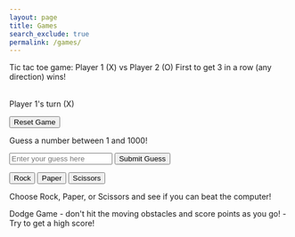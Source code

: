 ```yaml
---
layout: page
title: Games
search_exclude: true
permalink: /games/
---
```


Tic tac toe game:
Player 1 (X) vs Player 2 (O)
First to get 3 in a row (any direction) wins!

<table id="ticTacToeBoard"></table>
<p id="gameStatus">Player 1's turn (X)</p>
<button onclick="resetGame()">Reset Game</button>

<script>
let board, currentPlayer, gameActive, movesMade;

function createBoard() {
  board = Array(3).fill().map(() => Array(3).fill(''));
  currentPlayer = 'X';
  gameActive = true;
  movesMade = 0;
  document.getElementById("gameStatus").textContent = "Player 1's turn (X)";
  renderBoard();
}

function renderBoard() {
  let tableHTML = '';
  for (let i = 0; i < 3; i++) {
    tableHTML += '<tr>';
    for (let j = 0; j < 3; j++) {
      tableHTML += `<td onclick="handleClick(${i}, ${j})" style="width: 50px; height: 50px; text-align: center; font-size: 24px;">${board[i][j]}</td>`;
    }
    tableHTML += '</tr>';
  }
  document.getElementById("ticTacToeBoard").innerHTML = tableHTML;
}

function handleClick(row, col) {
  if (board[row][col] === '' && gameActive) {
    board[row][col] = currentPlayer;
    movesMade++;
    renderBoard();
    checkWinner();
    switchPlayer();
  }
}

function switchPlayer() {
  if (gameActive) {
    currentPlayer = currentPlayer === 'X' ? 'O' : 'X';
    document.getElementById("gameStatus").textContent = `Player ${currentPlayer === 'X' ? 1 : 2}'s turn (${currentPlayer})`;
  }
}

function checkWinner() {
  const winConditions = [
    [[0, 0], [0, 1], [0, 2]], // Row 1
    [[1, 0], [1, 1], [1, 2]], // Row 2
    [[2, 0], [2, 1], [2, 2]], // Row 3
    [[0, 0], [1, 0], [2, 0]], // Col 1
    [[0, 1], [1, 1], [2, 1]], // Col 2
    [[0, 2], [1, 2], [2, 2]], // Col 3
    [[0, 0], [1, 1], [2, 2]], // Diagonal 1
    [[0, 2], [1, 1], [2, 0]]  // Diagonal 2
  ];

  for (let condition of winConditions) {
    const [a, b, c] = condition;
    if (board[a[0]][a[1]] !== '' && board[a[0]][a[1]] === board[b[0]][b[1]] && board[a[0]][a[1]] === board[c[0]][c[1]]) {
      document.getElementById("gameStatus").textContent = `Player ${currentPlayer === 'X' ? 1 : 2} wins!`;
      gameActive = false;
      return;
    }
  }

  if (movesMade === 9) {
    document.getElementById("gameStatus").textContent = "It's a draw!";
    gameActive = false;
  }
}

function resetGame() {
  createBoard();
}

createBoard();
</script>


<div id="game">
  <p>Guess a number between 1 and 1000!</p>
  <input type="number" id="guess" placeholder="Enter your guess here">
  <button onclick="checkGuess()">Submit Guess</button>
  <p id="result"></p>
</div>

<script>
  const randomNumber = Math.floor(Math.random() * 1000) + 1;
  let attempts = 0;

  function checkGuess() {
    const userGuess = parseInt(document.getElementById('guess').value);
    const result = document.getElementById('result');
    attempts++;
    
    if (userGuess === randomNumber) {
      result.textContent = `Congratulations! You guessed the number ${randomNumber} correctly in ${attempts} attempts.`;
    } else if (userGuess > randomNumber) {
      result.textContent = "Too high! Try again.";
    } else {
      result.textContent = "Too low! Try again.";
    }
  }
</script>


<button onclick="playGame('Rock')">Rock</button>
<button onclick="playGame('Paper')">Paper</button>
<button onclick="playGame('Scissors')">Scissors</button>

<p id="result"></p>

<script>
  function playGame(playerChoice) {
    const choices = ['Rock', 'Paper', 'Scissors'];
    let computerChoice = choices[Math.floor(Math.random() * 3)];
    let result = '';

    if (playerChoice === computerChoice) {
      result = 'It\'s a tie!';
    } else if (
      (playerChoice === 'Rock' && computerChoice === 'Scissors') ||
      (playerChoice === 'Paper' && computerChoice === 'Rock') ||
      (playerChoice === 'Scissors' && computerChoice === 'Paper')
    ) {
      result = 'You win! ' + playerChoice + ' beats ' + computerChoice;
    } else {
      result = 'You lose! ' + computerChoice + ' beats ' + playerChoice;
    }

    document.getElementById('result').textContent = result;
  }
</script> 

Choose Rock, Paper, or Scissors and see if you can beat the computer!

Dodge Game - don't hit the moving obstacles and score points as you go! -Try to get a high score!

<script>
document.addEventListener('DOMContentLoaded', function() {
    const canvas = document.getElementById('gameCanvas');
    const ctx = canvas.getContext('2d');
    const resetBtn = document.getElementById('resetBtn');
    const newGameBtn = document.getElementById('newGameBtn');
    const laneCount = 3;
    const laneHeight = canvas.height / laneCount;
    const dinoWidth = 50, dinoHeight = 50;
    const dinoImage = new Image();
    dinoImage.src = 'https://thumbs.dreamstime.com/z/cute-dinosaur-cartoon-illustration-33230511.jpg'; 
    const barrelImage = new Image();
    barrelImage.src = 'https://caterrent.com/store/wp-content/uploads/2018/12/BARR01-1.jpg'; 

    let dinoX = 50;
    let dinoY = Math.floor(laneCount / 2) * laneHeight;
    let obstacles = [];
    let score = 0;
    let lives = 3;
    let gameInterval;
    let obstacleInterval;

    function resetGame() {
        dinoX = 50;
        dinoY = Math.floor(laneCount / 2) * laneHeight;
        obstacles = [];
        score = 0;
        lives = 3;
        startGame();
    }

    function startGame() {
        if (gameInterval) clearInterval(gameInterval);
        if (obstacleInterval) clearInterval(obstacleInterval);

        gameInterval = setInterval(updateGame, 1000 / 60); 
        obstacleInterval = setInterval(createObstacle, 2000); 
    }

    function updateGame() {
        ctx.clearRect(0, 0, canvas.width, canvas.height);
        drawDino();
        moveObstacles();
        detectCollisions();
        drawObstacles();
        updateScore();
    }

    function drawDino() {
        ctx.drawImage(dinoImage, dinoX, dinoY, dinoWidth, dinoHeight);
    }

    function moveObstacles() {
        obstacles.forEach(obstacle => {
            obstacle.x -= 5; 
        });

        obstacles = obstacles.filter(obstacle => obstacle.x + obstacle.width > 0);
    }

    function drawObstacles() {
        obstacles.forEach(obstacle => {
            ctx.drawImage(barrelImage, obstacle.x, obstacle.y, obstacle.width, obstacle.height);
        });
    }

    function detectCollisions() {
        obstacles.forEach(obstacle => {
            if (dinoX < obstacle.x + obstacle.width &&
                dinoX + dinoWidth > obstacle.x &&
                dinoY < obstacle.y + obstacle.height &&
                dinoY + dinoHeight > obstacle.y) {
                if (lives > 1) {
                    lives--;
                } else {
                    gameOver();
                }
                obstacles = obstacles.filter(obs => obs !== obstacle);
            }
        });
    }

    function createObstacle() {
        const lane = Math.floor(Math.random() * laneCount);
        const width = 60, height = 60;
        obstacles.push({
            x: canvas.width,
            y: lane * laneHeight,
            width: width,
            height: height
        });
    }

    function updateScore() {
        score += 1 / 60; 
        ctx.font = '20px Arial';
        ctx.fillStyle = 'black';
        ctx.fillText('Score: ' + Math.floor(score), 10, 20);
        ctx.fillText('Lives: ' + lives, canvas.width - 100, 20);
    }

    function gameOver() {
        clearInterval(gameInterval);
        clearInterval(obstacleInterval);
        alert('Game Over! Your score was ' + Math.floor(score));
    }

    document.addEventListener('keydown', function(e) {
        if (e.key === 'ArrowUp' || e.key === 'w') {
            dinoY = Math.max(0, dinoY - laneHeight);
        }
        if (e.key === 'ArrowDown' || e.key === 's') {
            dinoY = Math.min(canvas.height - dinoHeight, dinoY + laneHeight);
        }
    });

    resetBtn.addEventListener('click', resetGame);
    newGameBtn.addEventListener('click', resetGame);

    startGame();
});
</script>